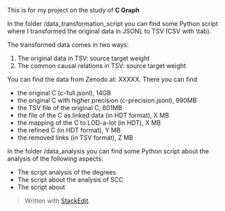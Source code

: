 

This is for my project on the study of **C Graph**

In the folder /data_transformation_script you can find some Python script where I transformed the original data in JSONL to TSV (CSV with \tab).

The transformed data comes in two ways:

 1. The original data in TSV: source	target	weight
 2. The common causal relations in TSV: source	target	weight

You can find the data from Zenodo at: XXXXX. There you can find

 - the original C (c-full.jsonl), 14GB
 - the original C with higher precision (c-precision.jsonl), 990MB
 - the TSV file of the original C, 601MB
 - the file of the C as linked data (in HDT format), X MB
 - the mapping of the C to LOD-a-lot (in HDT), X MB
 - the refined C (in HDT format), Y MB
 - the removed links (in TSV format), Z MB

In the folder /data_analysis you can find some Python script about the analysis of the following aspects:

 - The script analysis of the degrees
 - The script about the analysis of SCC
 - The script about

> Written with [StackEdit](https://stackedit.io/).
